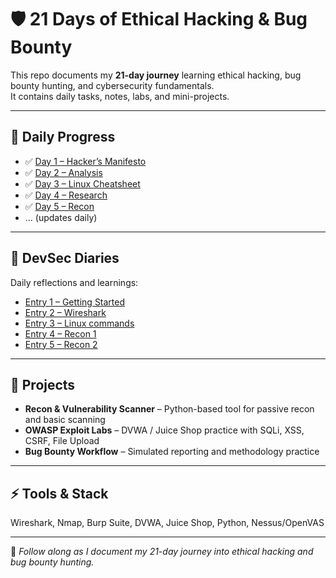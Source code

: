 # 🛡️ 21 Days of Ethical Hacking & Bug Bounty

This repo documents my **21-day journey** learning ethical hacking, bug bounty hunting, and cybersecurity fundamentals.  
It contains daily tasks, notes, labs, and mini-projects.

---

## 📅 Daily Progress
- ✅ [Day 1 – Hacker’s Manifesto](Projects/Day1-Manifesto.md)  
- ✅ [Day 2 – Analysis](Projects/Day2-Analysis.docx) 
- ✅ [Day 3 – Linux Cheatsheet](Day3-linux_cheatsheet.pdf) 
- ✅ [Day 4 – Research](Projects/Day4-Research.txt) 
- ✅ [Day 5 – Recon](Projects/Day5-Recon.md) 
- … (updates daily)  

---

## 📖 DevSec Diaries
Daily reflections and learnings:  
- [Entry 1 – Getting Started](DevSec-Diaries/Entry-1.md)  
- [Entry 2 – Wireshark](DevSec-Diaries/Entry-2.md)  
- [Entry 3 – Linux commands](DevSec-Diaries/Entry-3.md)  
- [Entry 4 – Recon 1](DevSec-Diaries/Entry-4.md)  
- [Entry 5 – Recon 2](DevSec-Diaries/Entry-5.md)  
 

---

## 🧪 Projects
- **Recon & Vulnerability Scanner** – Python-based tool for passive recon and basic scanning  
- **OWASP Exploit Labs** – DVWA / Juice Shop practice with SQLi, XSS, CSRF, File Upload  
- **Bug Bounty Workflow** – Simulated reporting and methodology practice  

---

## ⚡ Tools & Stack
Wireshark, Nmap, Burp Suite, DVWA, Juice Shop, Python, Nessus/OpenVAS  

---

🚀 *Follow along as I document my 21-day journey into ethical hacking and bug bounty hunting.*
